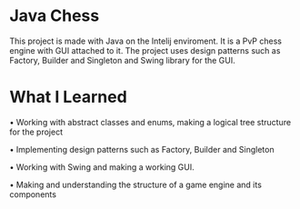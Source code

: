 # Java Chess

This project is made with Java on the Intelij enviroment. It is a PvP chess engine with GUI attached to it. The project uses design patterns such as Factory, Builder and Singleton and Swing library for the GUI.

# What I Learned 

•	Working with abstract classes and enums, making a logical tree structure for the project

•	Implementing design patterns such as Factory, Builder and Singleton

•	Working with Swing and making a working GUI.

•	Making and understanding the structure of a game engine and its components


